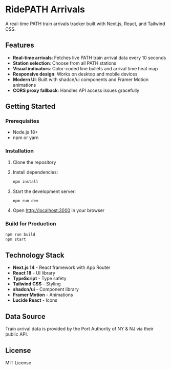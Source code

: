 # RidePATH Arrivals

A real-time PATH train arrivals tracker built with Next.js, React, and Tailwind CSS.

## Features

- **Real-time arrivals**: Fetches live PATH train arrival data every 10 seconds
- **Station selection**: Choose from all PATH stations
- **Visual indicators**: Color-coded line bullets and arrival time heat map
- **Responsive design**: Works on desktop and mobile devices
- **Modern UI**: Built with shadcn/ui components and Framer Motion animations
- **CORS proxy fallback**: Handles API access issues gracefully

## Getting Started

### Prerequisites

- Node.js 18+
- npm or yarn

### Installation

1. Clone the repository
2. Install dependencies:

   ```bash
   npm install
   ```

3. Start the development server:

   ```bash
   npm run dev
   ```

4. Open [http://localhost:3000](http://localhost:3000) in your browser

### Build for Production

```bash
npm run build
npm start
```

## Technology Stack

- **Next.js 14** - React framework with App Router
- **React 18** - UI library
- **TypeScript** - Type safety
- **Tailwind CSS** - Styling
- **shadcn/ui** - Component library
- **Framer Motion** - Animations
- **Lucide React** - Icons

## Data Source

Train arrival data is provided by the Port Authority of NY & NJ via their public API.

## License

MIT License
